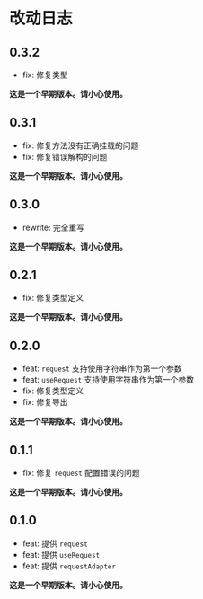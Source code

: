 # 改动日志

## 0.3.2

- fix: 修复类型

**这是一个早期版本。请小心使用。**

## 0.3.1

- fix: 修复方法没有正确挂载的问题
- fix: 修复错误解构的问题

**这是一个早期版本。请小心使用。**

## 0.3.0

- rewrite: 完全重写

**这是一个早期版本。请小心使用。**

## 0.2.1

- fix: 修复类型定义

**这是一个早期版本。请小心使用。**

## 0.2.0

- feat: `request` 支持使用字符串作为第一个参数
- feat: `useRequest` 支持使用字符串作为第一个参数
- fix: 修复类型定义
- fix: 修复导出

**这是一个早期版本。请小心使用。**

## 0.1.1

- fix: 修复 `request` 配置错误的问题

**这是一个早期版本。请小心使用。**

## 0.1.0

- feat: 提供 `request`
- feat: 提供 `useRequest`
- feat: 提供 `requestAdapter`

**这是一个早期版本。请小心使用。**
